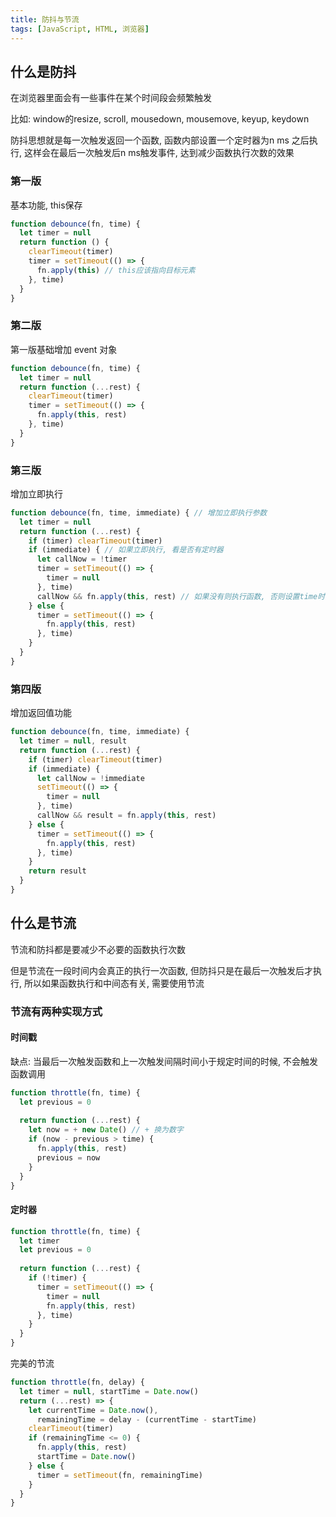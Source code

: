 ```yaml
---
title: 防抖与节流
tags: [JavaScript, HTML, 浏览器]
---
```


## 什么是防抖

在浏览器里面会有一些事件在某个时间段会频繁触发

比如: window的resize, scroll, mousedown, mousemove, keyup, keydown

防抖思想就是每一次触发返回一个函数, 函数内部设置一个定时器为n ms 之后执行, 这样会在最后一次触发后n ms触发事件, 达到减少函数执行次数的效果

### 第一版

基本功能, this保存

```js
function debounce(fn, time) {
  let timer = null
  return function () {
    clearTimeout(timer)
    timer = setTimeout(() => {
      fn.apply(this) // this应该指向目标元素
    }, time)
  }
} 
```

### 第二版

第一版基础增加 event 对象

```js
function debounce(fn, time) {
  let timer = null
  return function (...rest) {
    clearTimeout(timer)
    timer = setTimeout(() => {
      fn.apply(this, rest)
    }, time)
  }
}
```

### 第三版

增加立即执行

```js
function debounce(fn, time, immediate) { // 增加立即执行参数
  let timer = null
  return function (...rest) {
    if (timer) clearTimeout(timer)
  	if (immediate) { // 如果立即执行, 看是否有定时器
      let callNow = !timer
      timer = setTimeout(() => {
        timer = null
      }, time)
      callNow && fn.apply(this, rest) // 如果没有则执行函数, 否则设置time时间过后设置time为null
    } else {
      timer = setTimeout(() => {
        fn.apply(this, rest)
      }, time)
    }
  }
}
```

### 第四版

增加返回值功能

```js
function debounce(fn, time, immediate) {
  let timer = null, result
  return function (...rest) {
    if (timer) clearTimeout(timer)
    if (immediate) {
      let callNow = !immediate
      setTimeout(() => {
        timer = null
      }, time)
      callNow && result = fn.apply(this, rest)
    } else {
      timer = setTimeout(() => {
        fn.apply(this, rest)
      }, time)
    }
    return result
  }
}
```

## 什么是节流

节流和防抖都是要减少不必要的函数执行次数

但是节流在一段时间内会真正的执行一次函数, 但防抖只是在最后一次触发后才执行, 所以如果函数执行和中间态有关, 需要使用节流

### 节流有两种实现方式

#### 时间戳

缺点: 当最后一次触发函数和上一次触发间隔时间小于规定时间的时候, 不会触发函数调用

```js
function throttle(fn, time) {
  let previous = 0
  
  return function (...rest) {
    let now = + new Date() // + 换为数字
    if (now - previous > time) {
      fn.apply(this, rest)
      previous = now
    }
  }
}
```

#### 定时器

```js
function throttle(fn, time) {
  let timer
  let previous = 0
  
  return function (...rest) {
    if (!timer) {
      timer = setTimeout(() => {
        timer = null
        fn.apply(this, rest)
      }, time)
    }
  }
}
```

完美的节流

```js
function throttle(fn, delay) {
  let timer = null, startTime = Date.now()
  return (...rest) => {
    let currentTime = Date.now(),
      remainingTime = delay - (currentTime - startTime)
    clearTimeout(timer)
    if (remainingTime <= 0) {
      fn.apply(this, rest)
      startTime = Date.now()
    } else {
      timer = setTimeout(fn, remainingTime)
    }
  }
}
```